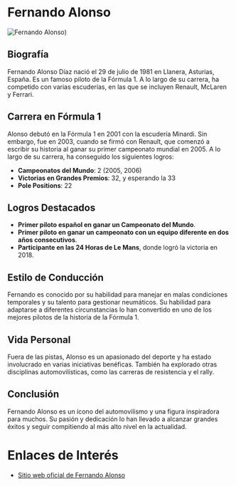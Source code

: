 # Fernando Alonso

![Fernando Alonso](https://encrypted-tbn0.gstatic.com/images?q=tbn:ANd9GcRjeQg7rKX8yQfyMkiw3WWeZAyNwACVuFZVFg&s))

## Biografía

Fernando Alonso Díaz nació el 29 de julio de 1981 en Llanera, Asturias, España. Es un famoso piloto de la Fórmula 1. A lo largo de su carrera, ha competido con varias escuderías, en las que se incluyen Renault, McLaren y Ferrari.

## Carrera en Fórmula 1

Alonso debutó en la Fórmula 1 en 2001 con la escudería Minardi. Sin embargo, fue en 2003, cuando se firmó con Renault, que comenzó a escribir su historia al ganar su primer campeonato mundial en 2005. A lo largo de su carrera, ha conseguido los siguientes logros:

- **Campeonatos del Mundo**: 2 (2005, 2006)
- **Victorias en Grandes Premios**: 32, y esperando la 33
- **Pole Positions**: 22

## Logros Destacados

- **Primer piloto español en ganar un Campeonato del Mundo**.
- **Primer piloto en ganar un campeonato con un equipo diferente en dos años consecutivos**.
- **Participante en las 24 Horas de Le Mans**, donde logró la victoria en 2018.

## Estilo de Conducción

Fernando es conocido por su habilidad para manejar en malas condiciones temporales y su talento para gestionar neumáticos. Su habilidad para adaptarse a diferentes circunstancias lo han convertido en uno de los mejores pilotos de la historia de la Fórmula 1.

## Vida Personal

Fuera de las pistas, Alonso es un apasionado del deporte y ha estado involucrado en varias iniciativas benéficas. También ha explorado otras disciplinas automovilísticas, como las carreras de resistencia y el rally.

## Conclusión

Fernando Alonso es un ícono del automovilismo y una figura inspiradora para muchos. Su pasión y dedicación lo han llevado a alcanzar grandes éxitos y seguir compitiendo al más alto nivel en la actualidad.

# Enlaces de Interés

- [Sitio web oficial de Fernando Alonso](https://www.fernandoalonso.com)

